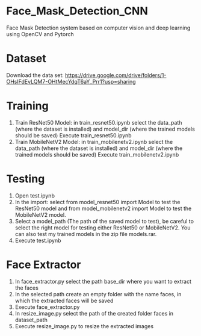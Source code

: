 # Face_Mask_Detection_CNN
Face Mask Detection system based on computer vision and deep learning using OpenCV and Pytorch

# Dataset
Download the data set: https://drive.google.com/drive/folders/1-OHsIFdEvLQM7-OHtMecYdqT6aY_Prr1?usp=sharing

# Training
1) Train ResNet50 Model:
  in train_resnet50.ipynb select the data_path (where the dataset is installed) and model_dir (where the trained models should be saved)
  Execute train_resnet50.ipynb
2) Train MobileNetV2 Model:
  in train_mobilenetv2.ipynb select the data_path (where the dataset is installed) and model_dir (where the trained models should be saved)
  Execute train_mobilenetv2.ipynb
  
# Testing
1) Open test.ipynb
1) In the import: select from model_resnet50 import Model to test the ResNet50 model and from model_mobilenetv2 import Model to test the MobileNetV2 model.
2) Select a model_path (The path of the saved model to test), be careful to select the right model for testing either ResNet50 or MobileNetV2.
You can also test my trained models in the zip file models.rar.
4) Execute test.ipynb

# Face Extractor
1) In face_extractor.py select the path base_dir where you want to extract the faces
2) In the selected path create an empty folder with the name faces, in which the extracted faces will be saved
3) Execute face_extractor.py
4) In resize_image.py select the path of the created folder faces in dataset_path
5) Execute resize_image.py to resize the extracted images
